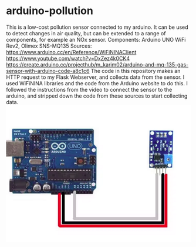# arduino-pollution
This is a low-cost pollution sensor connected to my arduino. It can be used to detect changes in air quality, but can be extended to a range of components, for example an NOx sensor.
Components: Arduino UNO WiFi Rev2, Olimex SNS-MQ135
Sources:
https://www.arduino.cc/en/Reference/WiFiNINAClient
https://www.youtube.com/watch?v=DxZez4k0CK4
https://create.arduino.cc/projecthub/m_karim02/arduino-and-mq-135-gas-sensor-with-arduino-code-a8c1c6
The code in this repository makes an HTTP request to my Flask Webserver, and collects data from the sensor. I used WiFiNINA libraries and the code from the Arduino website to do this. I followed the instructions from the video to connect the sensor to the arduino, and stripped down the code from these sources to start collecting data. 
![image circuit](./circuit.png)
